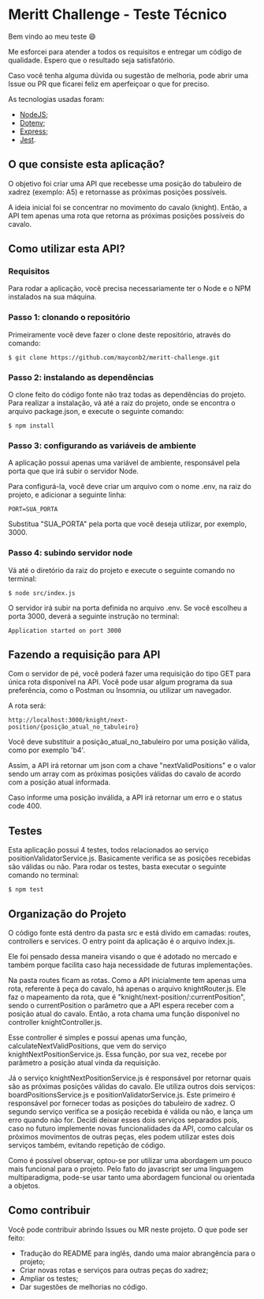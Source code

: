 # Meritt Challenge - Teste Técnico

Bem vindo ao meu teste 😄

Me esforcei para atender a todos os requisitos e entregar um código de qualidade. Espero que o resultado seja satisfatório.

Caso você tenha alguma dúvida ou sugestão de melhoria, pode abrir uma Issue ou PR que ficarei feliz em aperfeiçoar o que for preciso.

As tecnologias usadas foram:
- [NodeJS](https://nodejs.org/en/);
- [Dotenv](https://www.npmjs.com/package/dotenv);
- [Express](https://www.npmjs.com/package/express);
- [Jest](https://jestjs.io/).

## O que consiste esta aplicação?

O objetivo foi criar uma API que recebesse uma posição do tabuleiro de xadrez (exemplo: A5) e retornasse as próximas posições possíveis.

A ideia inicial foi se concentrar no movimento do cavalo (knight). Então, a API tem apenas uma rota que retorna as próximas posições possíveis do cavalo.

## Como utilizar esta API?

### Requisitos

Para rodar a aplicação, você precisa necessariamente ter o Node e o NPM instalados na sua máquina.

### Passo 1: clonando o repositório

Primeiramente você deve fazer o clone deste repositório, através do comando:

```
$ git clone https://github.com/mayconb2/meritt-challenge.git
```

### Passo 2: instalando as dependências

O clone feito do código fonte não traz todas as dependências do projeto. Para realizar a instalação, vá até a raiz do projeto, onde se encontra o arquivo package.json, e execute o seguinte comando:

```
$ npm install
```

### Passo 3: configurando as variáveis de ambiente

A aplicação possui apenas uma variável de ambiente, responsável pela porta que que irá subir o servidor Node.

Para configurá-la, você deve criar um arquivo com o nome .env, na raiz do projeto, e adicionar a seguinte linha:

```
PORT=SUA_PORTA
```

Substitua "SUA_PORTA" pela porta que você deseja utilizar, por exemplo, 3000.

### Passo 4: subindo servidor node

Vá até o diretório da raiz do projeto e execute o seguinte comando no terminal:

```
$ node src/index.js
```

O servidor irá subir na porta definida no arquivo .env. Se você escolheu a porta 3000, deverá a seguinte instrução no terminal:

```
Application started on port 3000
```

## Fazendo a requisição para API

Com o servidor de pé, você poderá fazer uma requisição do tipo GET para única rota disponível na API. Você pode usar algum programa da sua preferência, como o Postman ou Insomnia, ou utilizar um navegador.

A rota será:

```
http://localhost:3000/knight/next-position/{posição_atual_no_tabuleiro}
```

Você deve substituir a posição_atual_no_tabuleiro por uma posição válida, como por exemplo 'b4'. 

Assim, a API irá retornar um json com a chave "nextValidPositions" e o valor sendo um array com as próximas posições válidas do cavalo de acordo com a posição atual informada.

Caso informe uma posição inválida, a API irá retornar um erro e o status code 400.

## Testes

Esta aplicação possui 4 testes, todos relacionados ao serviço positionValidatorService.js. Basicamente verifica se as posições recebidas são válidas ou não. Para rodar os testes, basta executar o seguinte comando no terminal:

```
$ npm test
```

## Organização do Projeto

O código fonte está dentro da pasta src e está divido em camadas: routes, controllers e services. O entry point da aplicação é o arquivo index.js.

Ele foi pensado dessa maneira visando o que é adotado no mercado e também porque facilita caso haja necessidade de futuras implementações.

Na pasta routes ficam as rotas. Como a API inicialmente tem apenas uma rota, referente à peça do cavalo, há apenas o arquivo knightRouter.js. Ele faz o mapeamento da rota, que é "knight/next-position/:currentPosition", sendo o currentPosition o parâmetro que a API espera receber com a posição atual do cavalo. Então, a rota chama uma função disponível no controller knightController.js.

Esse controller é simples e possui apenas uma função, calculateNextValidPositions, que vem do serviço knightNextPositionService.js. Essa função, por sua vez, recebe por parâmetro a posição atual vinda da requisição.

Já o serviço knightNextPositionService.js é responsável por retornar quais são as próximas posições válidas do cavalo. Ele utiliza outros dois serviços: boardPositionsService.js e positionValidatorService.js. Este primeiro é responsável por fornecer todas as posições do tabuleiro de xadrez. O segundo serviço verifica se a posição recebida é válida ou não, e lança um erro quando não for. Decidi deixar esses dois serviços separados pois, caso no futuro implemente novas funcionalidades da API, como calcular os próximos movimentos de outras peças, eles podem utilizar estes dois serviços também, evitando repetição de código.

Como é possível observar, optou-se por utilizar uma abordagem um pouco mais funcional para o projeto. Pelo fato do javascript ser uma linguagem multiparadigma, pode-se usar tanto uma abordagem funcional ou orientada a objetos.

## Como contribuir

Você pode contribuir abrindo Issues ou MR neste projeto. O que pode ser feito:

- Tradução do README para inglês, dando uma maior abrangência para o projeto;
- Criar novas rotas e serviços para outras peças do xadrez;
- Ampliar os testes;
- Dar sugestões de melhorias no código.
